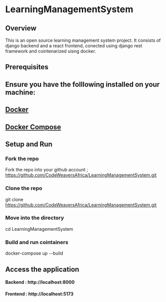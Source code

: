 # LearningManagementSystem

## Overview
This is an open source learning management system project. It consists of django backend and a react frontend, conected using django rest framework and cointenarized uisng docker.

## Prerequisites
Ensure you have the folllowing installed on your machine:
-
[Docker](https://www.docker.com/get-started)
-
[Docker Compose](https://docs.docker.com/compose/install/)
-
## Setup and Run

### Fork the repo
Fork the repo into your github account ; https://github.com/CodeWeaversAfrica/LearningManagementSystem.git

### Clone the repo
git clone https://github.com/CodeWeaversAfrica/LearningManagementSystem.git

### Move into the directory
cd LearningManagementSystem

### Build and run cointainers
docker-compose up --build

## Access the application
#### Backend : http://localhost:8000
#### Frontend : http://localhost:5173



